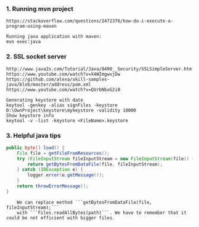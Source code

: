 ### 1. Running mvn project

    https://stackoverflow.com/questions/2472376/how-do-i-execute-a-program-using-maven  
    
    Running java application with maven:  
    mvn exec:java
    
### 2. SSL socket server  
    http://www.java2s.com/Tutorial/Java/0490__Security/SSLSimpleServer.htm
    https://www.youtube.com/watch?v=X4WImgwvjDw
    https://github.com/alexa/skill-samples-java/blob/master/address/pom.xml
    https://www.youtube.com/watch?v=QUrbNbxG2i0
    
    Generating keystore with date
    keytool -genkey -alias signFiles -keystore D:\OwnProject\keystore\mykeystore -validity 10000
    Show keystore info
    keytool -v -list -keystore <FileName>.keystore
    
### 3. Helpful java tips

```java 
public byte[] load() {
    File file = getFileFromResources();
    try (FileInputStream fileInputStream = new FileInputStream(file)) {
        return getBytesFromDataFile(file, fileInputStream);
    } catch (IOException e) {
        logger.error(e.getMessage());
    }
    return throwErrorMessage();
}
```
        We can replace method ```getBytesFromDataFile(file, fileInputStream);```
        with ```Files.readAllBytes(path)```. We have to remember that it could be not efficient with bigger files.
    

